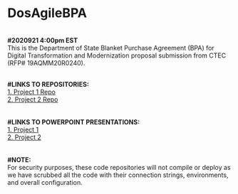# DosAgileBPA
<br /> <b>#2020921 4:00pm EST</b><br /> This is the Department of State Blanket Purchase Agreement (BPA) for Digital Transformation and Modernization proposal submission from CTEC (RFP# 19AQMM20R0240).

<br /><b>#LINKS TO REPOSITORIES:</b>
<br />
<a href="https://github.com/sbedens/DosAgileBPA---Project-1">1.  Project 1 Repo</a>
<br /><a href="https://github.com/uuddinctec/DosAgileBPA---Project-2">2. Project 2 Repo </a> 
<br />
<br />
<br /><b>#LINKS TO POWERPOINT PRESENTATIONS:</b>
<br /><a href="https://github.com/sbedens/DosAgileBPA---Project-1/blob/master/CTEC%20OPM%20Project%201%20Artifact%20(1).pdf">1. Project 1 </a>
<br /><a href="https://github.com/uuddinctec/DosAgileBPA---Project-2/blob/master/CTEC-CBP-PP2-supporting-artifacts_0921submission.pdf"> 2. Project 2 </a>
<br />
<br />
<br /><b>#NOTE:</b>
<br />
For security purposes, these code repositories will not compile or deploy as we have scrubbed all the code with their connection strings, environments, and overall configuration.
